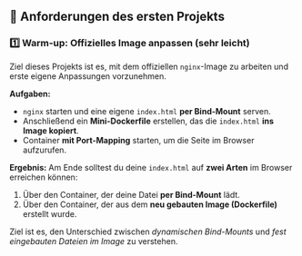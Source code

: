 ## 🧩 Anforderungen des ersten Projekts

### 1️⃣ Warm-up: Offizielles Image anpassen (sehr leicht)

Ziel dieses Projekts ist es, mit dem offiziellen `nginx`-Image zu arbeiten und erste eigene Anpassungen vorzunehmen.

**Aufgaben:**
- `nginx` starten und eine eigene `index.html` **per Bind-Mount** serven.  
- Anschließend ein **Mini-Dockerfile** erstellen, das die `index.html` **ins Image kopiert**.  
- Container **mit Port-Mapping** starten, um die Seite im Browser aufzurufen.  

**Ergebnis:**
Am Ende solltest du deine `index.html` auf **zwei Arten** im Browser erreichen können:
1. Über den Container, der deine Datei **per Bind-Mount** lädt.  
2. Über den Container, der aus dem **neu gebauten Image (Dockerfile)** erstellt wurde.  

Ziel ist es, den Unterschied zwischen *dynamischen Bind-Mounts* und *fest eingebauten Dateien im Image* zu verstehen.

